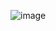 ![image](https://github.com/won-jae-jang/code-room/assets/108388488/628980cf-11b1-4126-9ce6-02d68d4bc3cd)
